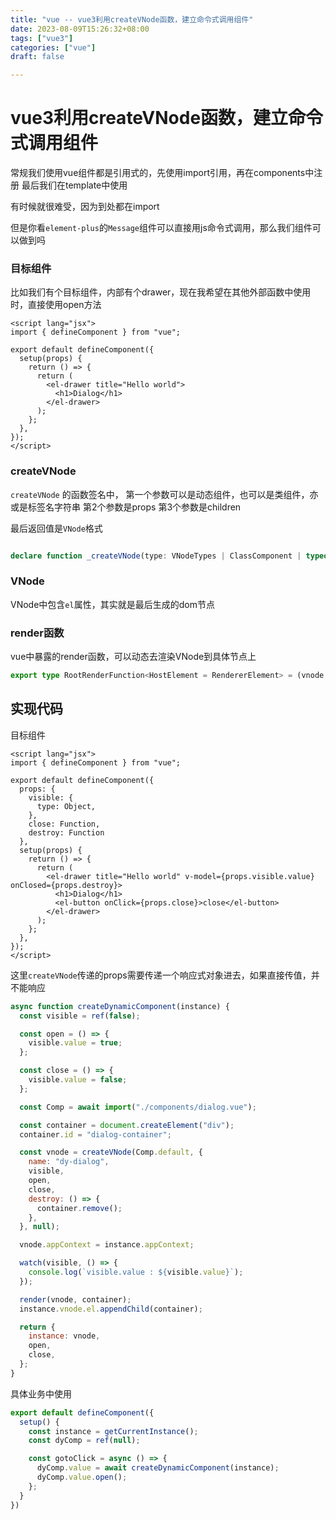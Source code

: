 ```yaml
---
title: "vue -- vue3利用createVNode函数，建立命令式调用组件"
date: 2023-08-09T15:26:32+08:00
tags: ["vue3"]
categories: ["vue"]
draft: false

---
```



# vue3利用createVNode函数，建立命令式调用组件


常规我们使用vue组件都是引用式的，先使用import引用，再在components中注册
最后我们在template中使用

有时候就很难受，因为到处都在import

但是你看`element-plus`的`Message`组件可以直接用js命令式调用，那么我们组件可以做到吗


### 目标组件

比如我们有个目标组件，内部有个drawer，现在我希望在其他外部函数中使用时，直接使用open方法

```vue
<script lang="jsx">
import { defineComponent } from "vue";

export default defineComponent({
  setup(props) {
    return () => {
      return (
        <el-drawer title="Hello world">
          <h1>Dialog</h1>
        </el-drawer>
      );
    };
  },
});
</script>
```


### createVNode

`createVNode` 的函数签名中，
第一个参数可以是动态组件，也可以是类组件，亦或是标签名字符串
第2个参数是props
第3个参数是children

最后返回值是`VNode`格式

```ts

declare function _createVNode(type: VNodeTypes | ClassComponent | typeof NULL_DYNAMIC_COMPONENT, props?: (Data & VNodeProps) | null, children?: unknown, patchFlag?: number, dynamicProps?: string[] | null, isBlockNode?: boolean): VNode;

```

### VNode

VNode中包含`el`属性，其实就是最后生成的dom节点

### render函数

vue中暴露的render函数，可以动态去渲染VNode到具体节点上


```ts
export type RootRenderFunction<HostElement = RendererElement> = (vnode: VNode | null, container: HostElement, isSVG?: boolean) => void;
```


## 实现代码

目标组件

```vue
<script lang="jsx">
import { defineComponent } from "vue";

export default defineComponent({
  props: {
    visible: {
      type: Object,
    },
    close: Function,
    destroy: Function
  },
  setup(props) {
    return () => {
      return (
        <el-drawer title="Hello world" v-model={props.visible.value} onClosed={props.destroy}>
          <h1>Dialog</h1>
          <el-button onClick={props.close}>close</el-button>
        </el-drawer>
      );
    };
  },
});
</script>
```


这里`createVNode`传递的props需要传递一个响应式对象进去，如果直接传值，并不能响应

```js
async function createDynamicComponent(instance) {
  const visible = ref(false);

  const open = () => {
    visible.value = true;
  };

  const close = () => {
    visible.value = false;
  };

  const Comp = await import("./components/dialog.vue");

  const container = document.createElement("div");
  container.id = "dialog-container";

  const vnode = createVNode(Comp.default, {
    name: "dy-dialog",
    visible,
    open,
    close,
    destroy: () => {
      container.remove();
    },
  }, null);

  vnode.appContext = instance.appContext;

  watch(visible, () => {
    console.log(`visible.value : ${visible.value}`);
  });

  render(vnode, container);
  instance.vnode.el.appendChild(container);

  return {
    instance: vnode,
    open,
    close,
  };
}
```

具体业务中使用

```js
export default defineComponent({
  setup() {
    const instance = getCurrentInstance();
    const dyComp = ref(null);

    const gotoClick = async () => {
      dyComp.value = await createDynamicComponent(instance);
      dyComp.value.open();
    };
  }
})
```
